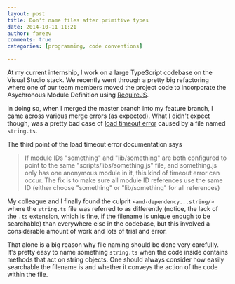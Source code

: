 ```yaml
---
layout: post
title: Don't name files after primitive types
date: 2014-10-11 11:21
author: farezv
comments: true
categories: [programming, code conventions]

---
```


At my current internship, I work on a large TypeScript codebase on the Visual Studio stack. We recently went through a pretty big refactoring where one of our team members moved the project code to incorporate the Asychronous Module Definition using [RequireJS](http://requirejs.org).

In doing so, when I merged the master branch into my feature branch, I came across various merge errors (as expected). What I didn't expect though, was a pretty bad case of [load timeout error](http://requirejs.org/docs/errors.html#timeout) caused by a file named `string.ts`.

The third point of the load timeout error documentation says

> If module IDs "something" and "lib/something" are both configured to point to the same "scripts/libs/something.js" file, and something.js only has one anonymous module in it, this kind of timeout error can occur. The fix is to make sure all module ID references use the same ID (either choose "something" or "lib/something" for all references)

My colleague and I finally found the culprit `<amd-dependency...string/>` where the `string.ts` file was referred to as differently (notice, the lack of the `.ts` extension, which is fine, if the filename is unique enough to be searchable) than everywhere else in the codebase, but this involved a considerable amount of work and lots of trial and error.

That alone is a big reason why file naming should be done very carefully. It's pretty easy to name something `string.ts` when the code inside contains methods that act on string objects. One should always consider how easily searchable the filename is and whether it conveys the action of the code within the file.
